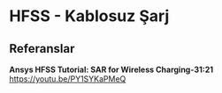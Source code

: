 # HFSS - Kablosuz Şarj

## Referanslar
**Ansys HFSS Tutorial: SAR for Wireless Charging-31:21**
https://youtu.be/PY1SYKaPMeQ 
